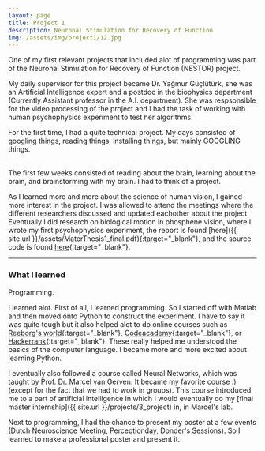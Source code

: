 ```yaml
---
layout: page
title: Project 1
description: Neuronal Stimulation for Recovery of Function
img: /assets/img/project1/12.jpg
---
```


One of my first relevant projects that included alot of programming was part of the Neuronal Stimulation for Recovery of Function (NESTOR) project.

My daily supervisor for this project became Dr. Yağmur Güçlütürk, she was an Artificial Intelligence expert and a postdoc in the biophysics department (Currently Assistant professor in the A.I. department). She was respsonsible for the video processing of the project and I had the task of working with human psychophysics experiment to test her algorithms.

For the first time, I had a quite technical project. My days consisted of googling things, reading things, installing things, but mainly GOOGLING things. 


<div class="img_row">
    <img class="col one left" src="{{ site.baseurl }}/assets/img/project1/books.jpg" alt="" title="example image"/>
    <img class="col one left" src="{{ site.baseurl }}/assets/img/project1/brain.jpg" alt="" title="example image"/>
    <img class="col one left" src="{{ site.baseurl }}/assets/img/project1/brainstorm.jpg" alt="" title="example image"/>
</div>

<div class="col three caption">
The first few weeks consisted of reading about the brain, learning about the brain, and brainstorming
with my brain. I had to think of a project.</div>



As I learned more and more about the science of human vision, I gained more interest in the project. I was allowed to attend the meetings where the different researchers discussed and updated eachother about the project. Eventually I did research on biological motion in phosphene vision, where I wrote my first psychophysics experiment, the report is found [here]({{ site.url }}/assets/MaterThesis1_final.pdf){:target="\_blank"}, and the source code is found [here](https://github.com/lelynn/BiologicalMotionExperiment){:target="\_blank"}. 


***

### What I learned
<div class="img_row">
    <img class="col three" src="{{ site.baseurl }}/assets/img/project1/computer.jpg" alt="" title="example image"/>
</div>
<div class="col three caption">
    Programming.
</div>

I learned alot. First of all, I learned programming. So I started off with Matlab and then moved onto Python to construct the experiment. I have to say it was quite tough but it also helped alot to do online courses such as [Reeborg's world](http://reeborg.ca/index_en.html){:target="\_blank"}, [Codeacademy](https://www.codecademy.com/){:target="\_blank"}, or [Hackerrank](https://www.hackerrank.com/){:target="\_blank"}. These really helped me understood the basics of the computer language. I became more and more excited about learning Python.


 I eventually also followed a course called Neural Networks, which was taught by Prof. Dr. Marcel van Gerven. It became my favorite course :) (except for the fact that we had to work in groups). This course introduced me to a part of artificial intelligence in which I would eventually do my [final master internship]({{ site.url }}/projects/3_project) in, in Marcel's lab. 

Next to programming, I had the chance to present my poster at a few events (Dutch Neuroscience Meeting, Perceptionday, Donder's Sessions). So I learned to make a professional poster and present it. 
